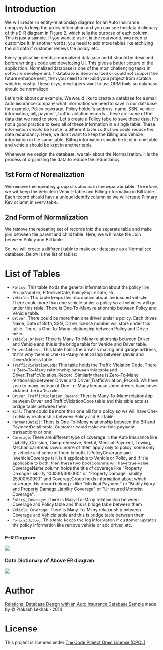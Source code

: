 # Introduction
We will create an entity-relationship diagram for an Auto Insurance company to keep the policy information and you can see the data dictionary of this E-R diagram in Figure 2, which tells the purpose of each column. This is just a sample. If you want to use it in the real world, you need to customize it, in another words, you need to add more tables like archiving the old data if customer renews the policy, etc.

Every application needs a normalized database and it should be designed before writing a code and developing UI. This gives a better picture of the application. Normalized database is one of the most challenging tasks in software development. If database is denormalized or could not support the future enhancement, then you need to re-build your project from scratch which is costly. These days, developers want to use ORM tools so database should be normalized.

Let's talk about our example. We would like to create a database for a small Auto insurance company what information we need to save in our database for example, Policy coverage, Policy holder's address, name, SSN, vehicle information, bill, payment, traffic violation records. These are some of the data that we need to store. Let's create a Policy table to save these data. It's not a good practice to keep all of these information in a single table. These information should be kept in a different table so that we could reduce the data redundancy. Here, we don't want to keep the billing and vehicle information in the same table. Billing information should be kept in one table and vehicle should be kept in another table.

Whenever we design the database, we talk about the Normalization. It is the process of organizing the data to reduce the redundancy.

## 1st Form of Normalization
We remove the repeating group of columns in the separate table. Therefore, we will keep the Vehicle in Vehicle table and Billing information in Bill table. Each record should have a unique identify column so we will create Primary Key column in every table.

## 2nd Form of Normalization
We remove the repeating set of records into the separate table and make join between the parent and child table. Here, we will make the Join between Policy and Bill table.

So, we will create a different table to make our database as a Normalized database. Below is the list of tables:

# List of Tables
- `Policy`: This table holds the general information about the policy like PolicyNumber, EffectiveDate, PolicyExpireDate, etc.
- `Vehicle`: This table keeps the information about the insured vehicle. There could more than one vehicle under a policy so all vehicles will go under this table. There is One-To-Many relationship between Policy and Vehicle table.
- `Driver`: There could be more than one driver under a policy. Each drives Name, Date of Birth, SSN, Driver licence number will store under this table. There is One-To-Many relationship between Policy and Driver table.
- `Vehicle_Driver`: There is Many-To-Many relationship between Driver and Vehicle and this is the bridge table for Vehicle and Driver table.
- `DriverAddress`: This table holds the driver's mailing and garage address, that's why there is One-To-Many relationship between Driver and DriverAddress table.
- `TrafficViolationCode`: This table holds the Traffic Violation Code. There is Zero-To-Many relationship between this table and Driver_TrafficViolation_Record. Similarly there is Zero-To-Many relationship between Driver and Driver_TrafficViolation_Record. We have zero to many instead of One-To-Many because some drivers have never violated the traffic rule.
- `Driver_TrafficViolation_Record`: There is Many-To-Many relationship between Driver and TrafficViolationCode table and this table acts as bridge table between them.
- `Bill`: There could be more than one bill for a policy so we will have One-To-Many relationship between Policy and Bill table.
- `PaymentDetail`: There is One-To-Many relationship between the Bill and PaymentDetail table. Customer could make multiple payment transactions or one.
- `Coverage`: There are different type of coverage in the Auto Insurance like Liability, Collision, Comprehensive, Rental, Medical Payment, Towing, Mechanical Break Down. Some of them apply only to policy, some only to vehicle and some of them to both. IsPolciyCoverage and IsVehicleCoverage tell, is it applicable to Vehicle or Policy and if it is applicable to both, then these two bool columns will have true value. CoverageName column holds the title of coverage like "Property Damage Liability 100000/300000" or "Property Damage Liability 25000/50000" and CoverageGroup holds information about which coverage this record belong to like "Medical Payment" or "Bodily injury and Property Damage Liability Coverage" or "Uninsured Motorist Coverage".
- `Policy_Coverage`: There is Many-To-Many relationship between Coverage and Policy table and this is bridge table between them
- `Vehicle_Coverage`: There is Many-To-Many relationship between Coverage and Vehicle table and this is bridge table between them.
- `PolicyEditLog`: This table keeps the log information if customer updates the policy information like remove vehicle or add driver, etc.

### E-R Diagram

<a href="https://github.com/Heyimlulu/AutoInsuranceProject">
  <img src="https://camo.githubusercontent.com/cce671b8081cba08aa5275aea24de650206081c0997a807e0cde128e53984a95/68747470733a2f2f7777772e636f646570726f6a6563742e636f6d2f4b422f64617461626173652f3832363432352f496d67312d722d3730302e706e67">
</a>

### Data Dictionary of Above ER diagram

<a href="https://github.com/Heyimlulu/AutoInsuranceProject">
  <img src="https://camo.githubusercontent.com/4cfcf5756ad9800eadd00c1b4f6515e5146b4605e995b70f9a3fe8c5a00a283d/68747470733a2f2f7777772e636f646570726f6a6563742e636f6d2f4b422f64617461626173652f3832363432352f496d67322e706e67">
</a>

# Author

[Relational Database Design with an Auto Insurance Database Sample](https://www.codeproject.com/Tips/826425/Relational-Database-Design-with-an-Auto-Insurance) made by © Prakash Lekhak - 2014 

# License

This project is licensed under [The Code Project Open License (CPOL)](https://www.codeproject.com/info/cpol10.aspx)
